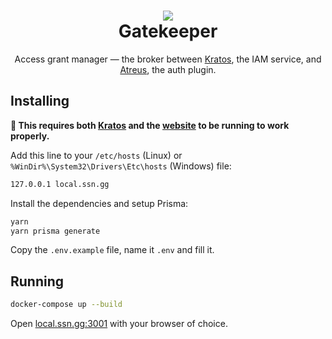 <h1 align="center">
  <img src="https://i.imgur.com/cK9dU1t.png" />
  <br/>
  Gatekeeper
</h1>

<p align="center">
  Access grant manager — the broker between <a href="https://github.com/servidorsemnome/kratos-iam-svc">Kratos</a>, the IAM service, and <a href="https://github.com/servidorsemnome/atreus">Atreus</a>, the auth plugin.
</p>

## Installing
**🚨 This requires both [Kratos](https://github.com/servidorsemnome/kratos-iam-svc) and the [website](https://github.com/servidorsemnome/website) to be running to work properly.**

Add this line to your `/etc/hosts` (Linux) or `%WinDir%\System32\Drivers\Etc\hosts` (Windows) file:
```sh
127.0.0.1 local.ssn.gg
```

Install the dependencies and setup Prisma:
```sh
yarn
yarn prisma generate
```

Copy the `.env.example` file, name it `.env` and fill it.

## Running

```sh
docker-compose up --build
```

Open [local.ssn.gg:3001](http://local.ssn.gg:3001) with your browser of choice.
